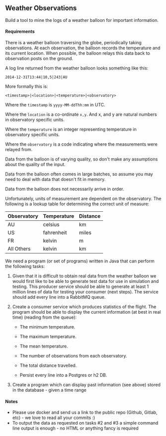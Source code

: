 Weather Observations
--------------------

Build a tool to mine the logs of a weather balloon for important
information.

#### Requirements

There is a weather balloon traversing the globe, periodically taking
observations. At each observation, the balloon records the temperature
and its current location. When possible, the balloon relays this data
back to observation posts on the ground.

A log line returned from the weather balloon looks something like this:

```
2014-12-31T13:44|10,5|243|AU
```

More formally this is:

```
<timestamp>|<location>|<temperature>|<observatory>
```

Where the `timestamp` is `yyyy-MM-ddThh:mm` in UTC.

Where the `location` is a co-ordinate `x,y`. And x, and y are natural numbers in observatory specific units.

Where the `temperature` is an integer representing temperature in observatory specific units.

Where the `observatory` is a code indicating where the measurements were relayed from.

Data from the balloon is of varying quality, so don't make any
assumptions about the quality of the input.

Data from the balloon often comes in large batches, so assume you may
need to deal with data that doesn't fit in memory.

Data from the balloon does not necessarily arrive in order.

Unfortunately, units of measurement are dependent on the
observatory. The following is a lookup table for determining the
correct unit of measure:

| Observatory | Temperature | Distance |
| ----------- | ----------- | -------- |
| AU          | celsius     | km       |
| US          | fahrenheit  | miles    |
| FR          | kelvin      | m        |
| All Others  | kelvin      | km       |

We need a program (or set of programs) written in Java that can perform the following
tasks:

 1. Given that it is difficult to obtain real data from the weather
    balloon we would first like to be able to generate test data for use in simulation and
    testing. This producer service should be able to generate at least 1 million
    lines of data for testing your consumer (next steps). The service should add every line into a RabbitMQ queue.

 2. Create a consumer service which produces statistics of the flight. The program should be able to display the current information (at best in real time) (reading from the queue):

    - The minimum temperature.

    - The maximum temperature.

    - The mean temperature.

    - The number of observations from each observatory.

    - The total distance travelled.
    
    - Persist every line into a Postgres or h2 DB.
      
 3. Create a program which can display past information (see above) stored in the database - given a time range
   
#### Notes

* Please use docker and send us a link to the public repo (Github, Gitlab, etc) - we love to read all your commits :)
* To output the data as requested on tasks #2 and #3 a simple command line output is enough - no HTML or anything fancy is required

